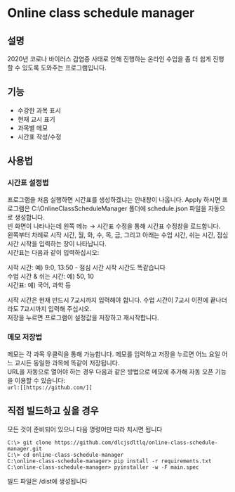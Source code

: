 # Online class schedule manager
## 설명
2020년 코로나 바이러스 감염증 사태로 인해 진행하는 온라인 수업을 좀 더 쉽게 진행할 수 있도록 도와주는 프로그램입니다.
## 기능
* 수강한 과목 표시
* 현재 교시 표기
* 과목별 메모
* 시간표 작성/수정
## 사용법
### 시간표 설정법
프로그램을 처음 실행하면 시간표를 생성하겠냐는 안내창이 나옵니다. Apply 하시면 프로그램은 C:\OnlineClassScheduleManager 폴더에 schedule.json 파일을 자동으로 생성합니다. <br>
빈 화면이 나타나는데 왼쪽 메뉴 → 시간표 수정을 통해 시간표 수정창을 로드합니다. <br>
왼쪽부터 차례로 시작 시간, 월, 화, 수, 목, 금, 그리고 아래는 수업 시간, 쉬는 시간, 점심 시간 시작을 입력하는 창이 나타납니다. <br>
시간표는 다음과 같이 입력하십시오: <br>

시작 시간: 예) 9:0, 13:50 - 점심 시간 시작 시간도 똑같습니다 <br>
수업 시간 & 쉬는 시간: 예) 50, 10 <br>
시간표: 예) 국어, 과학 등 <br>

시작 시간은 현재 반드시 7교시까지 입력해야 합니다. 수업 시간이 7교시 이전에 끝나더라도 7교시까지 입력해 주십시오. <br>
저장을 누르면 프로그램이 설정값을 저장하고 재시작합니다.
### 메모 저장법
메모는 각 과목 우클릭을 통해 가능합니다. 메모를 입력하고 저장을 누르면 어느 요일 어느 교시든 동일한 과목에 똑같이 저장됩니다. <br>
URL을 자동으로 열어야 하는 경우 다음과 같은 방법으로 메모에 추가해 자동 오픈 기능을 이용할 수 있습니다: <br>
```url:[[https://github.com/]]```
## 직접 빌드하고 싶을 경우
모든 것이 준비되어 있으니 다음 명령어만 따라 치시면 됩니다
```
C:\> git clone https://github.com/dlcjsdltlq/online-class-schedule-manager.git
C:\> cd online-class-schedule-manager
C:\online-class-schedule-manager> pip install -r requirements.txt
C:\online-class-schedule-manager> pyinstaller -w -F main.spec
```
빌드 파일은 /dist에 생성됩니다
